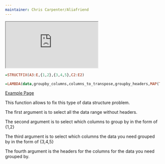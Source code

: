 ```yaml
---
maintainer: Chris Carpenter/Aliafriend
---
```

<iframe src="https://docs.google.com/spreadsheets/d/e/2PACX-1vSO3dYwsO1OOjmnLmI0IPMiwfWXxY5n-ynkS0MHvbK34uyzle-RvWGhj0zlIpOC3UWxijpzvXkZViqE/pubhtml?gid=193434782&amp;single=true&amp;widget=true&amp;headers=false"></iframe>

```haskell
=STRUCTFIX(A3:E,{1,2},{3,4,5},C2:E2)
```

```haskell
=LAMBDA(data,groupby_columns,columns_to_transpose,groupby_headers,MAP(TOCOL(BYROW(data,lambda(row,map(CHOOSECOLS(row,columns_to_transpose),groupby_headers,lambda(items,label,IF(items<>"",JOIN("|",CHOOSECOLS(row,groupby_columns),label,items),))))),3),lambda(results,split(results,"|"))))(data,groupby_columns,columns_to_transpose,groupby_headers)
```

[Example Page](https://docs.google.com/spreadsheets/d/1IfwyANoEJq0SbstR6j4oAJSVR1DI1DLX8VpA0UM-Ktc/edit?gid=625236510#gid=625236510)

This function allows to fix this type of data structure problem.

The first argument is to select all the data range without headers.

The second argument is to select which columns to group by in the form of {1,2}

The third argument is to select which columns the data you need grouped by in the form of {3,4,5}

The fourth argument is the headers for the columns for the data you need grouped by.